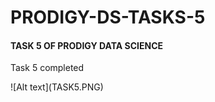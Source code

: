 <h1> PRODIGY-DS-TASKS-5</h1>
<h4>TASK 5 OF PRODIGY DATA SCIENCE</h4>
<p>Task 5 completed </p>
![Alt text](TASK5.PNG)
